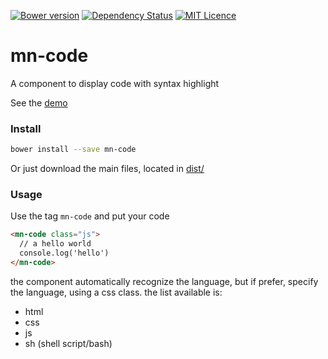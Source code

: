 [![Bower version](https://badge.fury.io/bo/mn-code.svg)](https://badge.fury.io/bo/mn-code)
[![Dependency Status](https://gemnasium.com/badges/github.com/minimalist-components/mn-code.svg)](https://gemnasium.com/github.com/minimalist-components/mn-code)
[![MIT Licence](https://badges.frapsoft.com/os/mit/mit.svg?v=103)](https://opensource.org/licenses/mit-license.php)   

# mn-code

A component to display code with syntax highlight

See the [demo](https://minimalist-components.github.io/mn-code/)

<!-- [![preview demo](https://raw.githubusercontent.com/minimalist-components/mn-code/master/sources/example/mn-code.gif)](http://codepen.io/darlanmendonca/full/akgXQq)  -->

### Install

```sh
bower install --save mn-code
```

Or just download the main files, located in [dist/](https://github.com/minimalist-components/mn-code/tree/master/dist)


### Usage

Use the tag `mn-code` and put your code

```html
<mn-code class="js">
  // a hello world
  console.log('hello')
</mn-code>
```

the component automatically recognize the language, but if prefer, specify the language, using a css class.
the list available is:

- html
- css 
- js
- sh (shell script/bash)

